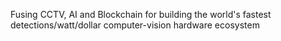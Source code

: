 Fusing CCTV, AI and Blockchain for building the world's fastest detections/watt/dollar computer-vision hardware ecosystem

